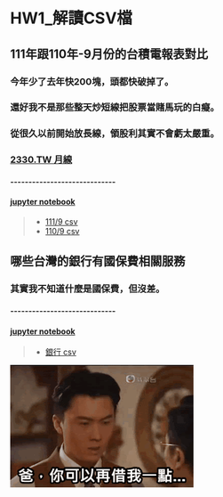 # HW1_解讀CSV檔
## 111年跟110年-9月份的台積電報表對比
### 今年少了去年快200塊，頭都快破掉了。
### 還好我不是那些整天炒短線把股票當賭馬玩的白癡。
### 從很久以前開始放長線，領股利其實不會虧太嚴重。
### [2330.TW 月線](https://tw.stock.yahoo.com/quote/2330.TW/technical-analysis)
#### -----------------------------
#### [jupyter notebook](https://github.com/Robbish1106/PL/blob/main/hw1/Homework1%20(1).ipynb)
> * [111/9 csv](https://github.com/Robbish1106/PL/blob/main/hw1/STOCK_DAY_2330_202209.csv)
> * [110/9 csv](https://github.com/Robbish1106/PL/blob/main/hw1/STOCK_DAY_2330_202109.csv)

## 哪些台灣的銀行有國保費相關服務
### 其實我不知道什麼是國保費，但沒差。
#### -----------------------------
#### [jupyter notebook](https://github.com/Robbish1106/PL/blob/main/hw1/hw1_rework.ipynb)
> * [銀行 csv](https://github.com/Robbish1106/PL/blob/main/hw1/A17000000J-020024-sW1.csv)

![image](https://github.com/Robbish1106/PL/blob/main/hw1/1665550033-3175166416-g.gif)
